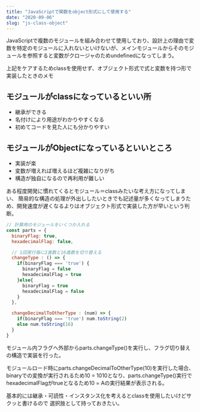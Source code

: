 ```yaml
---
title: "JavaScriptで関数をobject形式にして使用する"
date: "2020-09-06"
slug: "js-class-object"
---
```


<!-- ![aaaaaa](../images/icon.png) -->

JavaScriptで複数のモジュールを組み合わせて使用しており、設計上の理由で変数を特定のモジュールに入れないといけないが、メインモジュールからそのモジュールを参照すると変数がクロージャのためundefinedになってしまう。

上記をケアするためclassを使用せず、オブジェクト形式で式と変数を持つ形で実装したときのメモ

## モジュールがclassになっているといい所
* 継承ができる
* 名付けにより用途がわかりやすくなる
* 初めてコードを見た人にも分かりやすい

## モジュールがObjectになっているといいところ
* 実装が楽
* 変数が増えれば増えるほど複雑になりがち
* 構造が独自になるので再利用が難しい

ある程度開発に慣れてくるとモジュール＝classみたいな考え方になってしまい、
簡易的な構造の処理が外出ししたいときでも記述量が多くなってしまうため、開発速度が遅くなるよりはオブジェクト形式で実装した方が早いという判断。

```js
// 計算用のモジュールをいくつか入れる
const parts = {
  binaryFlag: true,
  hexadecimalFlag: false,

  // 1回実行毎に2進数と16進数を切り替える
  changeType : () => {
    if(binaryFlag === 'true') {
      binaryFlag = false
      hexadecimalFlag = true
    }else{
      binaryFlag = true
      hexadecimalFlag = false
    }
  },

  changeDecimalToOtherType : (num) => {
    if(binaryFlag === 'true') num.toString(2)
    else num.toString(16)
  }
}
```

モジュール内フラグへ外部からparts.changeType()を実行し、フラグ切り替えの構造で実装を行った。

モジュールロード時にparts.changeDecimalToOtherType(10)を実行した場合、binaryでの変換が実行されるため10 = 1010となり、parts.changeType()実行でhexadecimalFlagがtrueとなるため10 = Aの実行結果が表示される。

基本的には継承・可読性・インスタンス化を考えるとclassを使用したいけどサクッと書けるので
選択肢として持っておきたい。